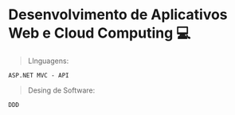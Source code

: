 # Desenvolvimento de Aplicativos Web e Cloud Computing 💻
> LInguagens:

  `ASP.NET MVC - API`

> Desing de Software:

  `DDD`
